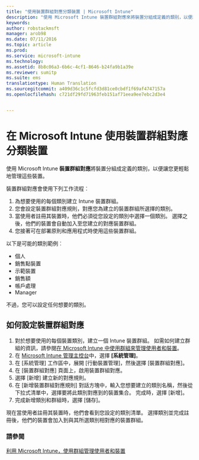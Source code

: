 ```yaml
---
title: "使用裝置群組對應分類裝置 | Microsoft Intune"
description: "使用 Microsoft Intune 裝置群組對應來將裝置分組成定義的類別，以便讓您更輕鬆地管理那些裝置。"
keywords: 
author: robstackmsft
manager: arob98
ms.date: 07/11/2016
ms.topic: article
ms.prod: 
ms.service: microsoft-intune
ms.technology: 
ms.assetid: 8b8c06a3-6b6c-4cf1-8646-b24fa9b1a39e
ms.reviewer: sumitp
ms.suite: ems
translationtype: Human Translation
ms.sourcegitcommit: a409d36c1c5fcfd3d81ce0cbdf1f69af4747157a
ms.openlocfilehash: c721df29fd71963feb151af71eea9ee7ebc2d3e4


---
```


# 在 Microsoft Intune 使用裝置群組對應分類裝置
使用 Microsoft Intune **裝置群組對應**將裝置分組成定義的類別，以便讓您更輕鬆地管理這些裝置。 

裝置群組對應會使用下列工作流程︰
1. 為想要使用的每個類別建立 Intune 裝置群組。
2. 您會設定裝置群組對應規則，對應您為建立的裝置群組所選擇的類別。
3. 當使用者註冊其裝置時，他們必須從您設定的類別中選擇一個類別。 選擇之後，他們的裝置會自動加入至您建立的對應裝置群組。
4. 您接著可在部署原則和應用程式時使用這些裝置群組。

以下是可能的類別範例︰
* 個人
* 銷售點裝置
* 示範裝置
* 銷售額
* 帳戶處理
* Manager

不過，您可以設定任何想要的類別。

## 如何設定裝置群組對應
1. 對於想要使用的每個裝置類別，建立一個 Intune 裝置群組。 如需如何建立群組的資訊，請參閱[在 Microsoft Intune 中使用群組來管理使用者和裝置](use-groups-to-manage-users-and-devices-with-microsoft-intune.md)。
2. 在 [Microsoft Intune 管理主控台](https://manage.microsoft.com)中，選擇 **[系統管理]**。
3. 在 [系統管理] 工作區中，展開 [行動裝置管理]，然後選擇 [裝置群組對應]。
4. 在 [裝置群組對應] 頁面上，啟用裝置群組對應。
5. 選擇 [新增] 建立新的對應規則。
6. 在 [新增裝置群組對應規則] 對話方塊中，輸入您想要建立的類別名稱，然後從下拉式清單中，選擇要將此類別對應到的裝置集合。 完成時，選擇 [新增]。
7. 完成新增類別和群組時，選擇 [儲存]。

現在當使用者註冊其裝置時，他們會看到您設定的類別清單。 選擇類別並完成註冊後，他們的裝置會加入到與其所選類別相對應的裝置群組。

### 請參閱
[利用 Microsoft Intune，使用群組管理使用者和裝置](use-groups-to-manage-users-and-devices-with-microsoft-intune.md)


<!--HONumber=Jul16_HO3-->


